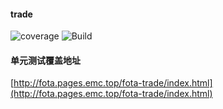 #### trade
![coverage](https://gitlab.emc.top/fota/fota-trade/badges/develop/coverage.svg)
![Build](https://gitlab.emc.top/fota/fota-trade/badges/develop/build.svg)


#### 单元测试覆盖地址
[http://fota.pages.emc.top/fota-trade/index.html](http://fota.pages.emc.top/fota-trade/index.html)